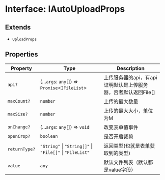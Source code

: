 # Interface: IAutoUploadProps

## Extends

- `UploadProps`

## Properties

| Property | Type | Description |
| ------ | ------ | ------ |
| `api?` | (...`args`: `any`[]) => `Promise`\<`IFileList`\> | 上传服务器的api，有api证明默认是上传服务器，否者默认返回File[] |
| `maxCount?` | `number` | 上传的最大数量 |
| `maxSize?` | `number` | 上传的最大大小，单位为M |
| `onChange?` | (...`args`: `any`[]) => `void` | 改变表单值事件 |
| `openCrop?` | `boolean` | 是否开启裁剪 |
| `returnType?` | `"String"` \| `"String[]"` \| `"File[]"` \| `"FileList"` | 返回类型(也就是表单获取到的类型) |
| `value` | `any` | 默认文件列表（默认都是value字段） |
